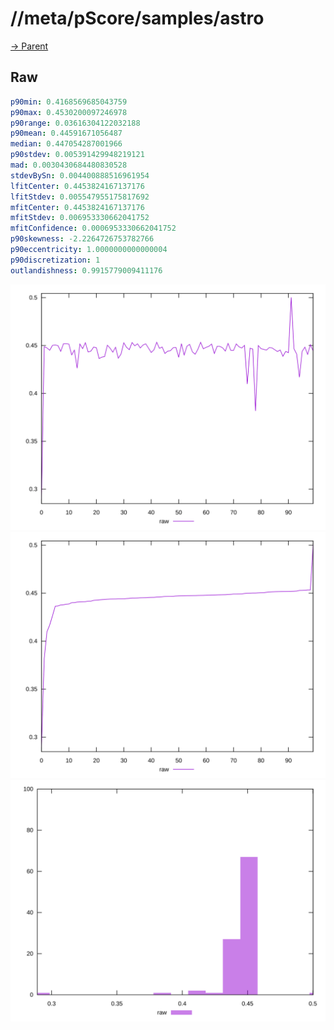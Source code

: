 
# //meta/pScore/samples/astro

[→ Parent](../..)


## Raw


```yaml
p90min: 0.4168569685043759
p90max: 0.4530200097246978
p90range: 0.03616304122032188
p90mean: 0.44591671056487
median: 0.447054287001966
p90stdev: 0.005391429948219121
mad: 0.0030430684480830528
stdevBySn: 0.004400888516961954
lfitCenter: 0.4453824167137176
lfitStdev: 0.005547955175817692
mfitCenter: 0.4453824167137176
mfitStdev: 0.006953330662041752
mfitConfidence: 0.0006953330662041752
p90skewness: -2.2264726753782766
p90eccentricity: 1.0000000000000004
p90discretization: 1
outlandishness: 0.9915779009411176

```

![PLOT: raw-values](./raw/values.svg)![PLOT: raw-sorted](./raw/sorted.svg)![PLOT: raw-histogram](./raw/histogram.svg)